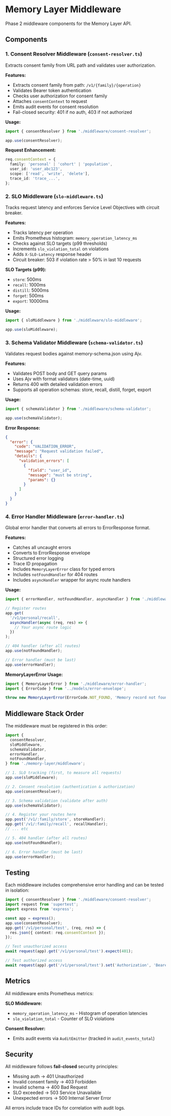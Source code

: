 # Memory Layer Middleware

Phase 2 middleware components for the Memory Layer API.

## Components

### 1. Consent Resolver Middleware (`consent-resolver.ts`)

Extracts consent family from URL path and validates user authorization.

**Features:**

- Extracts consent family from path: `/v1/{family}/{operation}`
- Validates Bearer token authentication
- Checks user authorization for consent family
- Attaches `consentContext` to request
- Emits audit events for consent resolution
- Fail-closed security: 401 if no auth, 403 if not authorized

**Usage:**

```typescript
import { consentResolver } from './middleware/consent-resolver';

app.use(consentResolver);
```

**Request Enhancement:**

```typescript
req.consentContext = {
  family: 'personal' | 'cohort' | 'population',
  user_id: 'user_abc123',
  scope: ['read', 'write', 'delete'],
  trace_id: 'trace_...',
};
```

### 2. SLO Middleware (`slo-middleware.ts`)

Tracks request latency and enforces Service Level Objectives with circuit breaker.

**Features:**

- Tracks latency per operation
- Emits Prometheus histogram: `memory_operation_latency_ms`
- Checks against SLO targets (p99 thresholds)
- Increments `slo_violation_total` on violations
- Adds `X-SLO-Latency` response header
- Circuit breaker: 503 if violation rate > 50% in last 10 requests

**SLO Targets (p99):**

- `store`: 500ms
- `recall`: 1000ms
- `distill`: 5000ms
- `forget`: 500ms
- `export`: 10000ms

**Usage:**

```typescript
import { sloMiddleware } from './middleware/slo-middleware';

app.use(sloMiddleware);
```

### 3. Schema Validator Middleware (`schema-validator.ts`)

Validates request bodies against memory-schema.json using Ajv.

**Features:**

- Validates POST body and GET query params
- Uses Ajv with format validators (date-time, uuid)
- Returns 400 with detailed validation errors
- Supports all operation schemas: store, recall, distill, forget, export

**Usage:**

```typescript
import { schemaValidator } from './middleware/schema-validator';

app.use(schemaValidator);
```

**Error Response:**

```json
{
  "error": {
    "code": "VALIDATION_ERROR",
    "message": "Request validation failed",
    "details": {
      "validation_errors": [
        {
          "field": "user_id",
          "message": "must be string",
          "params": {}
        }
      ]
    }
  }
}
```

### 4. Error Handler Middleware (`error-handler.ts`)

Global error handler that converts all errors to ErrorResponse format.

**Features:**

- Catches all uncaught errors
- Converts to ErrorResponse envelope
- Structured error logging
- Trace ID propagation
- Includes `MemoryLayerError` class for typed errors
- Includes `notFoundHandler` for 404 routes
- Includes `asyncHandler` wrapper for async route handlers

**Usage:**

```typescript
import { errorHandler, notFoundHandler, asyncHandler } from './middleware/error-handler';

// Register routes
app.get(
  '/v1/personal/recall',
  asyncHandler(async (req, res) => {
    // Your async route logic
  })
);

// 404 handler (after all routes)
app.use(notFoundHandler);

// Error handler (must be last)
app.use(errorHandler);
```

**MemoryLayerError Usage:**

```typescript
import { MemoryLayerError } from './middleware/error-handler';
import { ErrorCode } from '../models/error-envelope';

throw new MemoryLayerError(ErrorCode.NOT_FOUND, 'Memory record not found', { id: 'abc123' });
```

## Middleware Stack Order

The middleware must be registered in this order:

```typescript
import {
  consentResolver,
  sloMiddleware,
  schemaValidator,
  errorHandler,
  notFoundHandler,
} from './memory-layer/middleware';

// 1. SLO tracking (first, to measure all requests)
app.use(sloMiddleware);

// 2. Consent resolution (authentication & authorization)
app.use(consentResolver);

// 3. Schema validation (validate after auth)
app.use(schemaValidator);

// 4. Register your routes here
app.post('/v1/:family/store', storeHandler);
app.get('/v1/:family/recall', recallHandler);
// ... etc

// 5. 404 handler (after all routes)
app.use(notFoundHandler);

// 6. Error handler (must be last)
app.use(errorHandler);
```

## Testing

Each middleware includes comprehensive error handling and can be tested in isolation:

```typescript
import { consentResolver } from './middleware/consent-resolver';
import request from 'supertest';
import express from 'express';

const app = express();
app.use(consentResolver);
app.get('/v1/personal/test', (req, res) => {
  res.json({ context: req.consentContext });
});

// Test unauthorized access
await request(app).get('/v1/personal/test').expect(401);

// Test authorized access
await request(app).get('/v1/personal/test').set('Authorization', 'Bearer valid_token').expect(200);
```

## Metrics

All middleware emits Prometheus metrics:

**SLO Middleware:**

- `memory_operation_latency_ms` - Histogram of operation latencies
- `slo_violation_total` - Counter of SLO violations

**Consent Resolver:**

- Emits audit events via `AuditEmitter` (tracked in `audit_events_total`)

## Security

All middleware follows **fail-closed** security principles:

- Missing auth → 401 Unauthorized
- Invalid consent family → 403 Forbidden
- Invalid schema → 400 Bad Request
- SLO exceeded → 503 Service Unavailable
- Unexpected errors → 500 Internal Server Error

All errors include trace IDs for correlation with audit logs.

